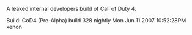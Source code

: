 A leaked internal developers build of Call of Duty 4.

Build: CoD4 (Pre-Alpha) build 328 nightly Mon Jun 11 2007 10:52:28PM xenon